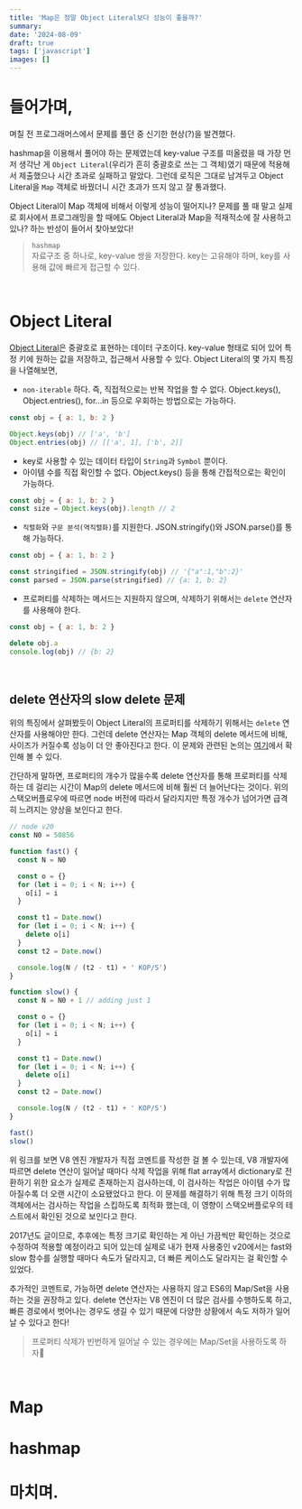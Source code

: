 ```yaml
---
title: 'Map은 정말 Object Literal보다 성능이 좋을까?'
summary:
date: '2024-08-09'
draft: true
tags: ['javascript']
images: []
---
```


# 들어가며,

며칠 전 프로그래머스에서 문제를 풀던 중 신기한 현상(?)을 발견했다.

hashmap을 이용해서 풀어야 하는 문제였는데 key-value 구조를 떠올렸을 때 가장 먼저 생각난 게 `Object Literal`(우리가 흔히 중괄호로 쓰는 그 객체)였기 때문에 적용해서 제출했으나 시간 초과로 실패하고 말았다. 그런데 로직은 그대로 남겨두고 Object Literal을 `Map` 객체로 바꿨더니 시간 초과가 뜨지 않고 잘 통과했다.

Object Literal이 Map 객체에 비해서 이렇게 성능이 떨어지나? 문제를 풀 때 말고 실제로 회사에서 프로그래밍을 할 때에도 Object Literal과 Map을 적재적소에 잘 사용하고 있나? 하는 반성이 들어서 찾아보았다!

> `hashmap`  
> 자료구조 중 하나로, key-value 쌍을 저장한다. key는 고유해야 하며, key를 사용해 값에 빠르게 접근할 수 있다.

<br/>

# Object Literal

[Object Literal](https://developer.mozilla.org/ko/docs/Web/JavaScript/Reference/Global_Objects/Object)은 중괄호로 표현하는 데이터 구조이다. key-value 형태로 되어 있어 특정 키에 원하는 값을 저장하고, 접근해서 사용할 수 있다. Object Literal의 몇 가지 특징을 나열해보면,

- `non-iterable` 하다. 즉, 직접적으로는 반복 작업을 할 수 없다. Object.keys(), Object.entries(), for...in 등으로 우회하는 방법으로는 가능하다.

```javascript
const obj = { a: 1, b: 2 }

Object.keys(obj) // ['a', 'b']
Object.entries(obj) // [['a', 1], ['b', 2]]
```

- key로 사용할 수 있는 데이터 타입이 `String`과 `Symbol` 뿐이다.
- 아이템 수를 직접 확인할 수 없다. Object.keys() 등을 통해 간접적으로는 확인이 가능하다.

```javascript
const obj = { a: 1, b: 2 }
const size = Object.keys(obj).length // 2
```

- `직렬화`와 `구문 분석(역직렬화)`를 지원한다. JSON.stringify()와 JSON.parse()를 통해 가능하다.

```javascript
const obj = { a: 1, b: 2 }

const stringified = JSON.stringify(obj) // '{"a":1,"b":2}'
const parsed = JSON.parse(stringified) // {a: 1, b: 2}
```

- 프로퍼티를 삭제하는 메서드는 지원하지 않으며, 삭제하기 위해서는 `delete` 연산자를 사용해야 한다.

```javascript
const obj = { a: 1, b: 2 }

delete obj.a
console.log(obj) // {b: 2}
```

<br/>

## delete 연산자의 slow delete 문제

위의 특징에서 살펴봤듯이 Object Literal의 프로퍼티를 삭제하기 위해서는 `delete` 연산자를 사용해야만 한다. 그런데 delete 연산자는 Map 객체의 delete 메서드에 비해, 사이즈가 커질수록 성능이 더 안 좋아진다고 한다. 이 문제와 관련된 논의는 [여기](https://stackoverflow.com/questions/43594092/slow-delete-of-object-properties-in-js-in-v8)에서 확인해 볼 수 있다.

간단하게 말하면, 프로퍼티의 개수가 많을수록 delete 연산자를 통해 프로퍼티를 삭제하는 데 걸리는 시간이 Map의 delete 메서드에 비해 훨씬 더 늘어난다는 것이다. 위의 스택오버플로우에 따르면 node 버전에 따라서 달라지지만 특정 개수가 넘어가면 급격히 느려지는 양상을 보인다고 한다.

```javascript
// node v20
const N0 = 50856

function fast() {
  const N = N0

  const o = {}
  for (let i = 0; i < N; i++) {
    o[i] = i
  }

  const t1 = Date.now()
  for (let i = 0; i < N; i++) {
    delete o[i]
  }
  const t2 = Date.now()

  console.log(N / (t2 - t1) + ' KOP/S')
}

function slow() {
  const N = N0 + 1 // adding just 1

  const o = {}
  for (let i = 0; i < N; i++) {
    o[i] = i
  }

  const t1 = Date.now()
  for (let i = 0; i < N; i++) {
    delete o[i]
  }
  const t2 = Date.now()

  console.log(N / (t2 - t1) + ' KOP/S')
}

fast()
slow()
```

위 링크를 보면 V8 엔진 개발자가 직접 코멘트를 작성한 걸 볼 수 있는데, V8 개발자에 따르면 delete 연산이 일어날 때마다 삭제 작업을 위해 flat array에서 dictionary로 전환하기 위한 요소가 실제로 존재하는지 검사하는데, 이 검사하는 작업은 아이템 수가 많아질수록 더 오랜 시간이 소요됐었다고 한다. 이 문제를 해결하기 위해 특정 크기 이하의 객체에서는 검사하는 작업을 스킵하도록 최적화 했는데, 이 영향이 스택오버플로우의 테스트에서 확인된 것으로 보인다고 한다.

2017년도 글이므로, 추후에는 특정 크기로 확인하는 게 아닌 가끔씩만 확인하는 것으로 수정하여 적용할 예정이라고 되어 있는데 실제로 내가 현재 사용중인 v20에서는 fast와 slow 함수를 실행할 때마다 속도가 달라지고, 더 빠른 케이스도 달라지는 걸 확인할 수 있었다.

추가적인 코멘트로, 가능하면 delete 연산자는 사용하지 않고 ES6의 Map/Set을 사용하는 것을 권장하고 있다. delete 연산자는 V8 엔진이 더 많은 검사를 수행하도록 하고, 빠른 경로에서 벗어나는 경우도 생길 수 있기 때문에 다양한 상황에서 속도 저하가 일어날 수 있다고 한다!

> 프로퍼티 삭제가 빈번하게 일어날 수 있는 경우에는 Map/Set을 사용하도록 하자🙂

<br/>

# Map

# hashmap

# 마치며.
